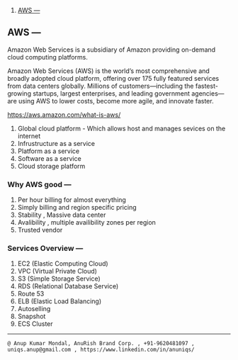 1. [AWS —](#AWS-—)

## AWS —

Amazon Web Services is a subsidiary of Amazon providing on-demand cloud computing platforms.

Amazon Web Services (AWS) is the world’s most comprehensive and broadly adopted cloud platform, offering over 175 fully featured services from data centers globally. Millions of customers—including the fastest-growing startups, largest enterprises, and leading government agencies—are using AWS to lower costs, become more agile, and innovate faster.

https://aws.amazon.com/what-is-aws/

1. Global cloud platform - Which allows host and manages sevices on the internet
2. Infrustructure as a service
3. Platform as a service
4. Software as a service
5. Cloud storage platform

### Why AWS good —

1. Per hour billing for almost everything
2. Simply billing and region specific pricing
3. Stability , Massive data center
4. Avalibility , multiple availibility zones per region
5. Trusted vendor

### Services Overview —

1. EC2 (Elastic Computing Cloud)
2. VPC (Virtual Private Cloud)
3. S3 (Simple Storage Service)
4. RDS (Relational Database Service)
5. Route 53
6. ELB (Elastic Load Balancing)
7. Autoselling
8. Snapshot
9. ECS Cluster

<hr />
  
`@ Anup Kumar Mondal, AnuRish Brand Corp. , +91-9620481097 , uniqs.anup@gmail.com , https://www.linkedin.com/in/anuniqs/`
